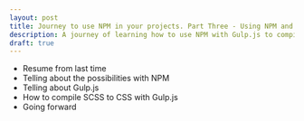 ```yaml
---
layout: post
title: Journey to use NPM in your projects. Part Three - Using NPM and Gulp.js together
description: A journey of learning how to use NPM with Gulp.js to compile/transpile SCSS to CSS, by jebkor
draft: true
---
```


* Resume from last time
* Telling about the possibilities with NPM
* Telling about Gulp.js
* How to compile SCSS to CSS with Gulp.js
* Going forward